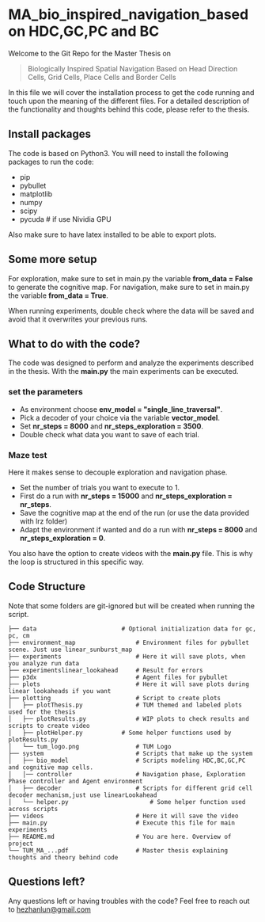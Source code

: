 # MA_bio_inspired_navigation_based on HDC,GC,PC and BC

Welcome to the Git Repo for the Master Thesis on

> Biologically Inspired Spatial Navigation Based on Head Direction Cells, Grid Cells, Place Cells and Border Cells

In this file we will cover the installation process to get the code running and touch upon the meaning of the different files.
For a detailed description of the functionality and thoughts behind this code, please refer to the thesis.

## Install packages
The code is based on Python3. You will need to install the following packages to run the code:

- pip
- pybullet
- matplotlib
- numpy
- scipy
- pycuda # if use Nividia GPU

Also make sure to have latex installed to be able to export plots.

## Some more setup
For exploration, make sure to set in main.py the variable **from_data = False** to generate the cognitive map.
For navigation, make sure to set in main.py the variable **from_data = True**.

When running experiments, double check where the data will be saved and avoid that it overwrites your previous runs.

## What to do with the code?
The code was designed to perform and analyze the experiments described in the thesis.
With the **main.py** the main experiments can be executed.

### set the parameters
- As environment choose **env_model = "single_line_traversal"**. 
- Pick a decoder of your choice via the variable **vector_model**.
- Set **nr_steps = 8000** and **nr_steps_exploration = 3500**.
- Double check what data you want to save of each trial.

### Maze test
Here it makes sense to decouple exploration and navigation phase.
- Set the number of trials you want to execute to 1.
- First do a run with **nr_steps = 15000** and **nr_steps_exploration = nr_steps**.
- Save the cognitive map at the end of the run (or use the data provided with lrz folder)
- Adapt the environment if wanted and do a run with **nr_steps = 8000** and **nr_steps_exploration = 0**.


You also have the option to create videos with the **main.py** file. This is why the loop is structured in this specific way.

## Code Structure
Note that some folders are git-ignored but will be created when running the script.

    ├── data                   		# Optional initialization data for gc, pc, cm
    ├── environment_map         		# Environment files for pybullet scene. Just use linear_sunburst_map
    ├── experiments             		# Here it will save plots, when you analyze run data 
    ├── experimentslinear_lookahead		# Result for errors
    ├── p3dx                    		# Agent files for pybullet
    ├── plots                   		# Here it will save plots during linear lookaheads if you want
    ├── plotting                		# Script to create plots
    │   ├── plotThesis.py       		# TUM themed and labeled plots used for the thesis
    │   ├── plotResults.py      		# WIP plots to check results and scripts to create video
    │   ├── plotHelper.py      		# Some helper functions used by plotResults.py
    │   └── tum_logo.png        		# TUM Logo    
    ├── system                  		# Scripts that make up the system
    │   ├── bio_model           		# Scripts modeling HDC,BC,GC,PC and cognitive map cells.
    │   │── controller          		# Navigation phase, Exploration Phase controller and Agent environment
    │   ├── decoder             		# Scripts for different grid cell decoder mechanism,just use linearLookahead
    │   └── helper.py           	        # Some helper function used across scripts
    ├── videos                  		# Here it will save the video
    ├── main.py                 		# Execute this file for main experiments
    ├── README.md               		# You are here. Overview of project
    └── TUM_MA_...pdf           		# Master thesis explaining thoughts and theory behind code

## Questions left?
Any questions left or having troubles with the code? Feel free to reach out to hezhanlun@gmail.com

